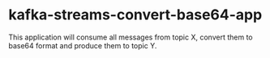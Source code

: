 # kafka-streams-convert-base64-app
 This application will consume all messages from topic X, convert them to base64 format and produce them to topic Y.
